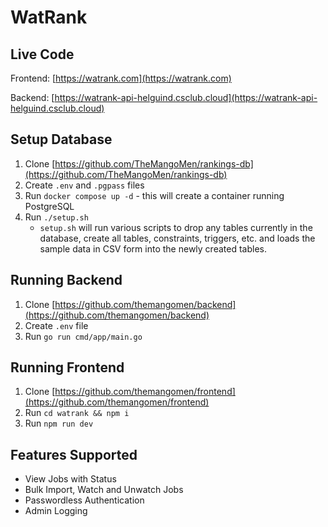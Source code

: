 # WatRank

## Live Code
Frontend: [https://watrank.com](https://watrank.com)

Backend: [https://watrank-api-helguind.csclub.cloud](https://watrank-api-helguind.csclub.cloud)

## Setup Database
1. Clone [https://github.com/TheMangoMen/rankings-db](https://github.com/TheMangoMen/rankings-db)
2. Create `.env` and `.pgpass` files
3. Run `docker compose up -d` - this will create a container running PostgreSQL
4. Run `./setup.sh`
    - `setup.sh` will run various scripts to drop any tables currently in the database, create all tables, constraints, triggers, etc. and loads the sample data in CSV form into the newly created tables.

## Running Backend
1. Clone [https://github.com/themangomen/backend](https://github.com/themangomen/backend)
2. Create `.env` file
3. Run `go run cmd/app/main.go`

## Running Frontend
1. Clone [https://github.com/themangomen/frontend](https://github.com/themangomen/frontend)
2. Run `cd watrank && npm i`
3. Run `npm run dev`

## Features Supported
- View Jobs with Status
- Bulk Import, Watch and Unwatch Jobs
- Passwordless Authentication
- Admin Logging
